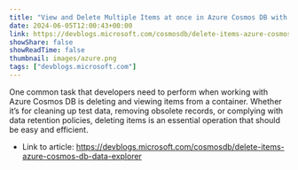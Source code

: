 ```yaml
---
title: "View and Delete Multiple Items at once in Azure Cosmos DB with Data Explorer"
date: 2024-06-05T12:00:43+00:00
link: https://devblogs.microsoft.com/cosmosdb/delete-items-azure-cosmos-db-data-explorer
showShare: false
showReadTime: false
thumbnail: images/azure.png
tags: ["devblogs.microsoft.com"]
---
```

One common task that developers need to perform when working with Azure Cosmos DB is deleting and viewing items from a container. Whether it’s for cleaning up test data, removing obsolete records, or complying with data retention policies, deleting items is an essential operation that should be easy and efficient.

- Link to article: https://devblogs.microsoft.com/cosmosdb/delete-items-azure-cosmos-db-data-explorer